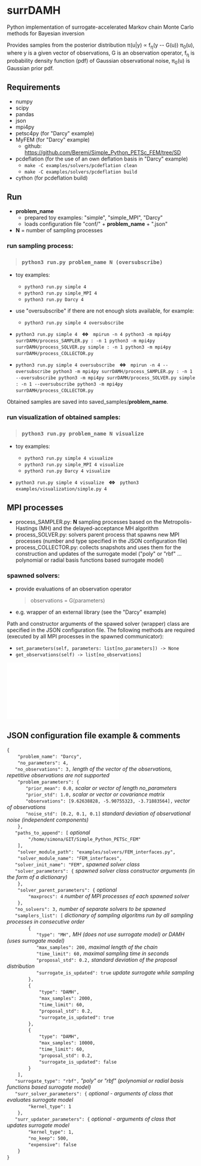 # surrDAMH
Python implementation of surrogate-accelerated Markov chain Monte Carlo methods for Bayesian inversion

Provides samples from the posterior distribution π(u|y) ∝ f<sub>η</sub>(y -- G(u)) π<sub>0</sub>(u), where y is a given vector of observations, G is an observation operator, f<sub>η</sub> is probability density function (pdf) of Gaussian observational noise, π<sub>0</sub>(u) is Gaussian prior pdf.


## Requirements
- numpy
- scipy
- pandas
- json
- mpi4py
- petsc4py (for "Darcy" example)
- MyFEM (for "Darcy" example)
    - github: https://github.com/Beremi/Simple_Python_PETSc_FEM/tree/SD
- pcdeflation (for the use of an own deflation basis in "Darcy" example)
    - `make -C examples/solvers/pcdeflation clean`
    - `make -C examples/solvers/pcdeflation build`
- cython (for pcdeflation build)

## Run
- **problem_name**
    - prepared toy examples: "simple", "simple_MPI", "Darcy"
    - loads configuration file "conf/" + **problem_name** + ".json"
- **N** = number of sampling processes
 
### run sampling process:
> ### `python3 run.py problem_name N (oversubscribe)`

- toy examples:
    - `python3 run.py simple 4`
    - `python3 run.py simple_MPI 4`
    - `python3 run.py Darcy 4`
- use "oversubscribe" if there are not enough slots available, for example:
    - `python3 run.py simple 4 oversubscribe`

- `python3 run.py simple 4` &nbsp; **<=>** &nbsp; `mpirun -n 4 python3 -m mpi4py surrDAMH/process_SAMPLER.py : -n 1 python3 -m mpi4py surrDAMH/process_SOLVER.py simple : -n 1 python3 -m mpi4py surrDAMH/process_COLLECTOR.py`
- `python3 run.py simple 4 oversubscribe` &nbsp; **<=>** &nbsp; `mpirun -n 4 --oversubscribe python3 -m mpi4py surrDAMH/process_SAMPLER.py : -n 1 --oversubscribe python3 -m mpi4py surrDAMH/process_SOLVER.py simple : -n 1 --oversubscribe python3 -m mpi4py surrDAMH/process_COLLECTOR.py`

Obtained samples are saved into saved_samples/**problem_name**.

### run visualization of obtained samples:
> ### `python3 run.py problem_name N visualize`

- toy examples:
    - `python3 run.py simple 4 visualize`
    - `python3 run.py simple_MPI 4 visualize`
    - `python3 run.py Darcy 4 visualize`
    
- `python3 run.py simple 4 visualize` &nbsp; **<=>** &nbsp; `python3 examples/visualization/simple.py 4`

## MPI processes
 - process_SAMPLER.py: **N** sampling processes based on the Metropolis-Hastings (MH) and the delayed-acceptance MH algorithm
 - process_SOLVER.py: solvers parent process that spawns new MPI processes (number and type specified in the JSON configuration file)
 - process_COLLECTOR.py: collects snapshots and uses them for the construction and updates of the surrogate model ("poly" or "rbf" ... polynomial or radial basis functions based surrogate model)
 
### spawned solvers:
- provide evaluations of an observation operator
    > observations = G(parameters)
- e.g. wrapper of an external library (see the "Darcy" example)

Path and constructor arguments of the spawed solver (wrapper) class are specified in the JSON configuration file. The following methods are required (executed by all MPI processes in the spawned communicator):

- `set_parameters(self, parameters: list[no_parameters]) -> None`
- `get_observations(self) -> list[no_observations]`

![MPI processes](img.pdf "MPI processes")

## JSON configuration file example & comments
  `{`<br>
  `    "problem_name": "Darcy",`<br>
  `    "no_parameters": 4,`<br>
  `    "no_observations": 3, ` *length of the vector of the observations, repetitive observations are not supported*<br>
  `    "problem_parameters": {`<br>
  `        "prior_mean": 0.0, ` *scalar or vector of length no_parameters*<br>
  `        "prior_std": 1.0, ` *scalar or vector or covariance matrix*<br>
`        "observations": [9.62638828, -5.90755323, -3.71883564], ` *vector of observations*<br>
`        "noise_std": [0.2, 0.1, 0.1] ` *standard deviation of observational noise (independent components)*<br>
`    },`<br>
`    "paths_to_append": [ ` *optional*<br>
`        "/home/simona/GIT/Simple_Python_PETSc_FEM"`<br>
`    ],`<br>
`    "solver_module_path": "examples/solvers/FEM_interfaces.py",`<br>
`    "solver_module_name": "FEM_interfaces",`<br>
`    "solver_init_name": "FEM", ` *spawned solver class*<br>
`    "solver_parameters": { ` *spawned solver class constructor arguments (in the form of a dictionary)*<br>
`    },`<br>
`    "solver_parent_parameters": {` *optional*<br>
`        "maxprocs": 4` *number of MPI processes of each spawned solver*<br>
`    },` <br>
`    "no_solvers": 3, ` *number of separate solvers to be spawned*<br>
`    "samplers_list": [ ` *dictionary of sampling algoritms run by all sampling processes in consecutive order*<br>
`        {`<br>
`            "type": "MH", ` *MH (does not use surrogate model) or DAMH (uses surrogate model)*<br>
`            "max_samples": 200, ` *maximal length of the chain*<br>
`            "time_limit": 60, ` *maximal sampling time in seconds*<br>
`            "proposal_std": 0.2, ` *standard deviation of the proposal distribution*<br>
`            "surrogate_is_updated": true ` *update surrogate while sampling*<br>
`        },`<br>
`        {`<br>
`            "type": "DAMH",`<br>
`            "max_samples": 2000,`<br>
`            "time_limit": 60,`<br>
`            "proposal_std": 0.2,`<br>
`            "surrogate_is_updated": true`<br>
`        },`<br>
`        {`<br>
`            "type": "DAMH",`<br>
`            "max_samples": 10000,`<br>
`            "time_limit": 60,`<br>
`            "proposal_std": 0.2,`<br>
`            "surrogate_is_updated": false`<br>
`        }`<br>
`    ],`<br>
`    "surrogate_type": "rbf", ` *"poly" or "rbf" (polynomial or radial basis functions based surrogate model)*<br>
`    "surr_solver_parameters": { ` *optional - arguments of class that evaluates surrogate model*<br>
`        "kernel_type": 1`<br>
`    },`<br>
`    "surr_updater_parameters": { ` *optional - arguments of class that updates surrogate model*<br>
`        "kernel_type": 1,`<br>
`        "no_keep": 500,`<br>
`        "expensive": false`<br>
`    }`<br>
`}`<br>
